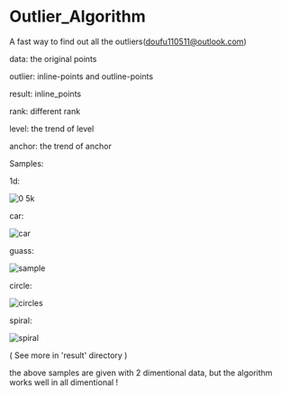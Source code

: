 # Outlier_Algorithm
A fast way to find out all the outliers(doufu110511@outlook.com)

data: the original points


outlier: inline-points and outline-points


result: inline_points


rank: different rank


level: the trend of level


anchor: the trend of anchor


Samples:


1d:

![0 5k](https://user-images.githubusercontent.com/31699390/164234114-1e5ba9f4-cfd4-4c48-970a-89e6a5b06303.png)

car:

![car](https://user-images.githubusercontent.com/31699390/164234710-580d5fc4-e428-4418-af86-aad3fcb379a7.png)

guass:

![sample](https://user-images.githubusercontent.com/31699390/164234773-adb831cb-9925-4ec9-9074-031cbe8cd50a.png)

circle:

![circles](https://user-images.githubusercontent.com/31699390/164234952-395d4b3d-8249-4130-b937-3e8a47b6506f.png)

spiral:

![spiral](https://user-images.githubusercontent.com/31699390/164235029-c308860c-318f-42b5-bb48-4690973b10e7.png)


( See more in 'result' directory )


the above samples are given with 2 dimentional data, but the algorithm works well in all dimentional ! 
